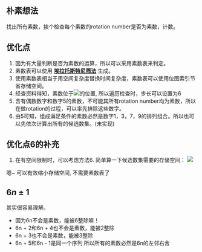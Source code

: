 ## 朴素想法
找出所有素数，挨个检查每个素数的rotation number是否为素数，计数。

## 优化点

1. 因为有大量判断是否为素数的运算，所以可以采用素数表来判定。
2. 素数表可以使用 **[埃拉托斯特尼筛法](https://zh.wikipedia.org/wiki/埃拉托斯特尼筛法)** 生成。
3. 使用素数表相当于用空间复杂度替换时间复杂度，素数表可以使用位图索引节省存储空间。
4. 经查资料得知，素数位于<img src="https://latex.codecogs.com/gif.latex?$6n\pm1$"/>的位置, 所以遍历检查时，步长可以设置为6
5. 含有偶数数字和数字5的素数，不可能其所有rotation number均为素数，所以在做rotation的过程，可以率先排除这些数字。
6. 由5可知，组成满足条件的素数必然是数字1，3，7，9的排列组合。所以也可以先依次计算出所有的候选数集。(未实现)

## 优化点6的补充
1. 在有空间限制时，可以考虑方法6. 简单算一下候选数集需要的存储空间：
<img src="https://latex.codecogs.com/gif.latex?\begin{equation}
4 + 4^2 + 4^3 + 4^4 + 4^5 + 4^6 = 5460
\end{equation}" />

嗯~ 可以有效缩小存储空间, 不需要素数表了

## $6n\pm1$
其实很容易理解。
* 因为6n不会是素数，能被6整除嘛！
* 6n + 2和6n + 4也不会是素数，能被2整除
* 6n + 3也不会是素数，能被3整除
* 6n + 5和6n - 1是同一个序列
所以所有的素数必然是6n的左邻右舍
